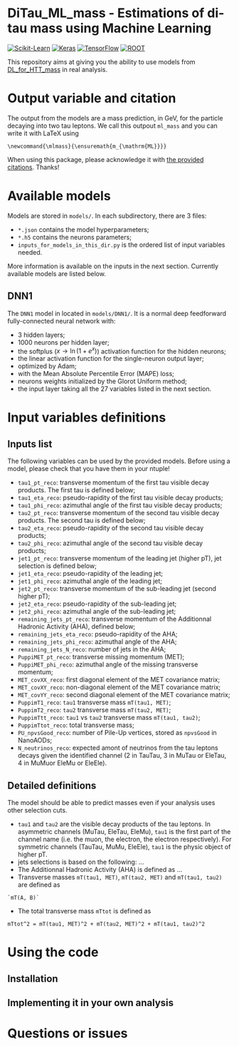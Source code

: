 # DiTau_ML_mass - Estimations of di-tau mass using Machine Learning

[![Scikit-Learn](https://img.shields.io/badge/Scikit--Learn-0.22.1-blue.svg)](https://scikit-learn.org/)
[![Keras](https://img.shields.io/badge/Keras-2.3.1-red.svg)](https://keras.io/)
[![TensorFlow](https://img.shields.io/badge/TensorFlow-2.1.0-orange.svg)](https://www.tensorflow.org/)
[![ROOT](https://img.shields.io/badge/ROOT-9.0.0-blue.svg)](https://root.cern/)

This repository aims at giving you the ability to use models from [DL_for_HTT_mass](https://github.com/lucastorterotot/DL_for_HTT_mass) in real analysis.

# Output variable and citation

The output from the models are a mass prediction, in GeV, for the particle decaying into two tau leptons.
We call this outpout `ml_mass` and you can write it with LaTeX using
```
\newcommand{\mlmass}{\ensuremath{m_{\mathrm{ML}}}}
```

When using this package, please acknowledge it with [the provided citations](https://github.com/lucastorterotot/DiTau_ML_mass/blob/main/DiTau_ML_mass.bib). Thanks!

# Available models

Models are stored in `models/`.
In each subdirectory, there are 3 files:

- `*.json` contains the model hyperparameters;
- `*.h5` contains the neurons parameters;
- `inputs_for_models_in_this_dir.py` is the ordered list of input variables needed.

More information is available on the inputs in the next section.
Currently available models are listed below.

## DNN1

The `DNN1` model in located in `models/DNN1/`.
It is a
normal
deep
feedforward
fully-connected
neural network
with:

- 3 hidden layers;
- 1000 neurons per hidden layer;
- the softplus ($x \to \ln(1+e^x)$) activation function for the hidden neurons;
- the linear activation function for the single-neuron output layer;
- optimized by Adam;
- with the Mean Absolute Percentile Error (MAPE) loss;
- neurons weights initialized by the Glorot Uniform method;
- the input layer taking all the 27 variables listed in the next section.

# Input variables definitions

## Inputs list

The following variables can be used by the provided models. Before using a model, please check that you have them in your ntuple!

- `tau1_pt_reco`: transverse momentum of the first tau visible decay products. The first tau is defined below;
- `tau1_eta_reco`: pseudo-rapidity of the first tau visible decay products;
- `tau1_phi_reco`: azimuthal angle of the first tau visible decay products;
- `tau2_pt_reco`: transverse momentum of the second tau visible decay products. The second tau is defined below;
- `tau2_eta_reco`: pseudo-rapidity of the second tau visible decay products;
- `tau2_phi_reco`: azimuthal angle of the second tau visible decay products;
- `jet1_pt_reco`: transverse momentum of the leading jet (higher pT), jet selection is defined below;
- `jet1_eta_reco`: pseudo-rapidity of the leading jet;
- `jet1_phi_reco`: azimuthal angle of the leading jet;
- `jet2_pt_reco`: transverse momentum of the sub-leading jet (second higher pT);
- `jet2_eta_reco`: pseudo-rapidity of the sub-leading jet;
- `jet2_phi_reco`: azimuthal angle of the sub-leading jet;
- `remaining_jets_pt_reco`: transverse momentum of the Additionnal Hadronic Activity (AHA), defined below;
- `remaining_jets_eta_reco`: pseudo-rapidity of the AHA;
- `remaining_jets_phi_reco`: azimuthal angle of the AHA;
- `remaining_jets_N_reco`: number of jets in the AHA;
- `PuppiMET_pt_reco`: transverse missing momentum (MET);
- `PuppiMET_phi_reco`: azimuthal angle of the missing transverse momentum;
- `MET_covXX_reco`: first diagonal element of the MET covariance matrix;
- `MET_covXY_reco`: non-diagonal element of the MET covariance matrix;
- `MET_covYY_reco`: second diagonal element of the MET covariance matrix;
- `PuppimT1_reco`: `tau1` transverse mass `mT(tau1, MET)`;
- `PuppimT2_reco`: `tau2` transverse mass `mT(tau2, MET)`;
- `PuppimTtt_reco`: `tau1` vs `tau2` transverse mass `mT(tau1, tau2)`;
- `PuppimTtot_reco`: total transverse mass;
- `PU_npvsGood_reco`: number of Pile-Up vertices, stored as `npvsGood` in NanoAODs;
- `N_neutrinos_reco`: expected amont of neutrinos from the tau leptons decays given the identified channel (2 in TauTau, 3 in MuTau or EleTau, 4 in MuMuor EleMu or EleEle).

## Detailed definitions

The model should be able to predict masses even if your analysis uses other selection cuts.

- `tau1` and `tau2` are the visible decay products of the tau leptons. In asymmetric channels (MuTau, EleTau, EleMu), `tau1` is the first part of the channel name (i.e. the muon, the electron, the electron respectively). For symmetric channels (TauTau, MuMu, EleEle), `tau1` is the physic object of higher pT.
- jets selections is based on the following: ...
- The Additionnal Hadronic Activity (AHA) is defined as ...
- Transverse masses `mT(tau1, MET)`, `mT(tau2, MET)` and `mT(tau1, tau2)` are defined as
```
`mT(A, B)`
```
- The total transverse mass `mTtot` is defined as
```
mTtot^2 = mT(tau1, MET)^2 + mT(tau2, MET)^2 + mT(tau1, tau2)^2
```


# Using the code

## Installation

## Implementing it in your own analysis

# Questions or issues